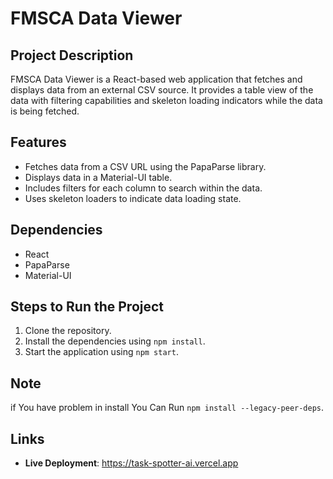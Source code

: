 # FMSCA Data Viewer

## Project Description

FMSCA Data Viewer is a React-based web application that fetches and displays data from an external CSV source. It provides a table view of the data with filtering capabilities and skeleton loading indicators while the data is being fetched.

## Features

- Fetches data from a CSV URL using the PapaParse library.
- Displays data in a Material-UI table.
- Includes filters for each column to search within the data.
- Uses skeleton loaders to indicate data loading state.

## Dependencies

- React
- PapaParse
- Material-UI

## Steps to Run the Project

1. Clone the repository.
2. Install the dependencies using `npm install`.
3. Start the application using `npm start`.

## Note
if You have problem in install You Can Run  `npm install --legacy-peer-deps`.

## Links

- **Live Deployment**: https://task-spotter-ai.vercel.app


